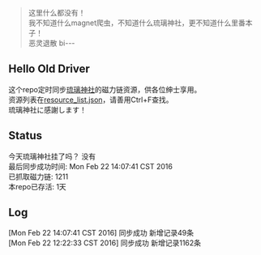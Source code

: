 > 这里什么都没有！  
> 我不知道什么magnet爬虫，不知道什么琉璃神社，更不知道什么里番本子！  
> 恶灵退散 bi---

Hello Old Driver
----------------
这个repo定时同步[琉璃神社](http://www.hacg.lol)的磁力链资源，供各位绅士享用。  
资源列表在[resource_list.json](https://github.com/Chion82/hello-old-driver/blob/master/resource_list.json)，请善用Ctrl+F查找。  
琉璃神社に感謝します！

Status
------
今天琉璃神社挂了吗？ 没有  
最后同步成功时间:  Mon Feb 22 14:07:41 CST 2016  
已抓取磁力链: 1211  
本repo已存活: 1天  

Log
----
[Mon Feb 22 14:07:41 CST 2016] 同步成功 新增记录49条  
[Mon Feb 22 12:22:33 CST 2016] 同步成功 新增记录1162条  
